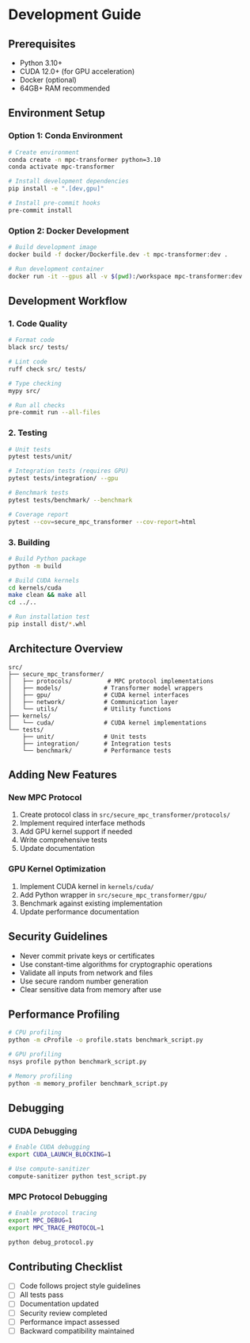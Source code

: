 # Development Guide

## Prerequisites

- Python 3.10+
- CUDA 12.0+ (for GPU acceleration)
- Docker (optional)
- 64GB+ RAM recommended

## Environment Setup

### Option 1: Conda Environment

```bash
# Create environment
conda create -n mpc-transformer python=3.10
conda activate mpc-transformer

# Install development dependencies
pip install -e ".[dev,gpu]"

# Install pre-commit hooks
pre-commit install
```

### Option 2: Docker Development

```bash
# Build development image
docker build -f docker/Dockerfile.dev -t mpc-transformer:dev .

# Run development container
docker run -it --gpus all -v $(pwd):/workspace mpc-transformer:dev
```

## Development Workflow

### 1. Code Quality

```bash
# Format code
black src/ tests/

# Lint code
ruff check src/ tests/

# Type checking
mypy src/

# Run all checks
pre-commit run --all-files
```

### 2. Testing

```bash
# Unit tests
pytest tests/unit/

# Integration tests (requires GPU)
pytest tests/integration/ --gpu

# Benchmark tests
pytest tests/benchmark/ --benchmark

# Coverage report
pytest --cov=secure_mpc_transformer --cov-report=html
```

### 3. Building

```bash
# Build Python package
python -m build

# Build CUDA kernels
cd kernels/cuda
make clean && make all
cd ../..

# Run installation test
pip install dist/*.whl
```

## Architecture Overview

```
src/
├── secure_mpc_transformer/
│   ├── protocols/          # MPC protocol implementations
│   ├── models/            # Transformer model wrappers
│   ├── gpu/               # CUDA kernel interfaces
│   ├── network/           # Communication layer
│   └── utils/             # Utility functions
├── kernels/
│   └── cuda/              # CUDA kernel implementations
└── tests/
    ├── unit/              # Unit tests
    ├── integration/       # Integration tests
    └── benchmark/         # Performance tests
```

## Adding New Features

### New MPC Protocol

1. Create protocol class in `src/secure_mpc_transformer/protocols/`
2. Implement required interface methods
3. Add GPU kernel support if needed
4. Write comprehensive tests
5. Update documentation

### GPU Kernel Optimization

1. Implement CUDA kernel in `kernels/cuda/`
2. Add Python wrapper in `src/secure_mpc_transformer/gpu/`
3. Benchmark against existing implementation
4. Update performance documentation

## Security Guidelines

- Never commit private keys or certificates
- Use constant-time algorithms for cryptographic operations
- Validate all inputs from network and files
- Use secure random number generation
- Clear sensitive data from memory after use

## Performance Profiling

```bash
# CPU profiling
python -m cProfile -o profile.stats benchmark_script.py

# GPU profiling
nsys profile python benchmark_script.py

# Memory profiling
python -m memory_profiler benchmark_script.py
```

## Debugging

### CUDA Debugging

```bash
# Enable CUDA debugging
export CUDA_LAUNCH_BLOCKING=1

# Use compute-sanitizer
compute-sanitizer python test_script.py
```

### MPC Protocol Debugging

```bash
# Enable protocol tracing
export MPC_DEBUG=1
export MPC_TRACE_PROTOCOL=1

python debug_protocol.py
```

## Contributing Checklist

- [ ] Code follows project style guidelines
- [ ] All tests pass
- [ ] Documentation updated
- [ ] Security review completed
- [ ] Performance impact assessed
- [ ] Backward compatibility maintained